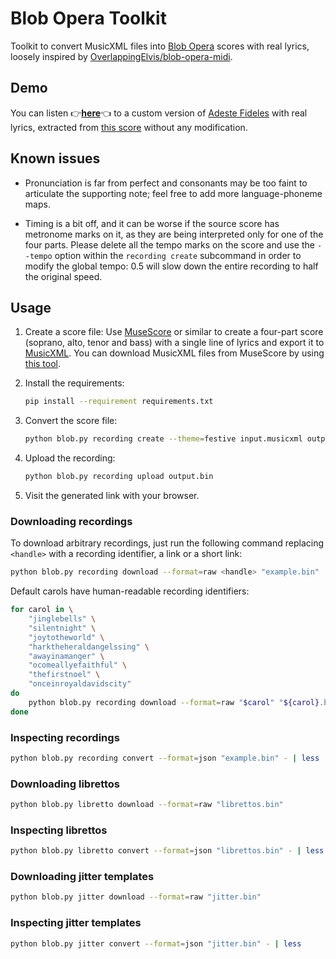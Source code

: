 # Blob Opera Toolkit

Toolkit to convert MusicXML files into [Blob Opera][1] scores with real lyrics,
loosely inspired by [OverlappingElvis/blob-opera-midi][2].

## Demo

You can listen :point_right:[**here**][5]:point_left: to a custom version
of [Adeste Fideles][6] with real lyrics, extracted from [this score][7]
without any modification.

## Known issues

* Pronunciation is far from perfect and consonants may be too faint
  to articulate the supporting note; feel free to add more language-phoneme maps.

* Timing is a bit off, and it can be worse if the source score has metronome
  marks on it, as they are being interpreted only for one of the four parts.
  Please delete all the tempo marks on the score and use the `--tempo` option
  within the `recording create` subcommand in order to modify the global tempo:
  0.5 will slow down the entire recording to half the original speed. 

## Usage

1. Create a score file:
   Use [MuseScore][3] or similar to create a four-part score
   (soprano, alto, tenor and bass) with a single line of lyrics and export it
   to [MusicXML][4]. You can download MusicXML files from MuseScore
   by using [this tool][8].

2. Install the requirements:
   ```bash
   pip install --requirement requirements.txt
   ```

3. Convert the score file:
   ```bash
   python blob.py recording create --theme=festive input.musicxml output.bin
   ```

4. Upload the recording:
   ```bash
   python blob.py recording upload output.bin
   ```

5. Visit the generated link with your browser.

### Downloading recordings

To download arbitrary recordings, just run the following command replacing `<handle>` with a recording identifier, a link or a short link:

```bash
python blob.py recording download --format=raw <handle> "example.bin"
```

Default carols have human-readable recording identifiers:

```bash
for carol in \
    "jinglebells" \
    "silentnight" \
    "joytotheworld" \
    "harktheheraldangelssing" \
    "awayinamanger" \
    "ocomeallyefaithful" \
    "thefirstnoel" \
    "onceinroyaldavidscity"
do
    python blob.py recording download --format=raw "$carol" "${carol}.bin"
done
```

### Inspecting recordings

```bash
python blob.py recording convert --format=json "example.bin" - | less
```

### Downloading librettos

```bash
python blob.py libretto download --format=raw "librettos.bin"
```

### Inspecting librettos

```bash
python blob.py libretto convert --format=json "librettos.bin" - | less
```

### Downloading jitter templates

```bash
python blob.py jitter download --format=raw "jitter.bin"
```

### Inspecting jitter templates

```bash
python blob.py jitter convert --format=json "jitter.bin" - | less
```

[1]: https://artsandculture.google.com/experiment/blob-opera/AAHWrq360NcGbw
[2]: https://github.com/OverlappingElvis/blob-opera-midi
[3]: https://musescore.org/en
[4]: https://en.wikipedia.org/wiki/MusicXML
[5]: https://g.co/arts/hrjRDrpL5G7LrjRx7
[6]: https://en.wikipedia.org/wiki/O_Come,_All_Ye_Faithful
[7]: https://musescore.com/user/29729/scores/416701
[8]: https://github.com/Xmader/musescore-downloader
[9]: https://developers.google.com/web/tools/chrome-devtools/open
[10]: https://developers.google.com/web/tools/chrome-devtools/javascript/breakpoints#loc
